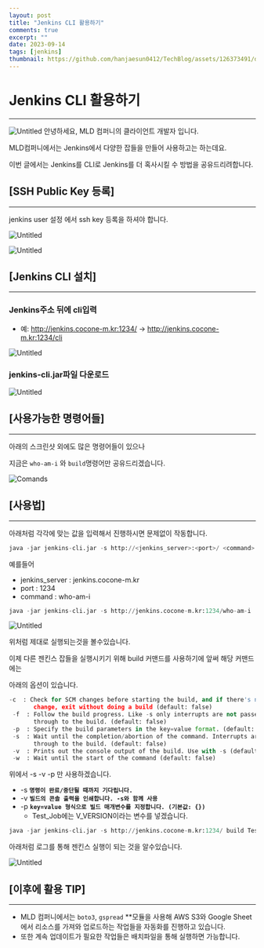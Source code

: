 ```yaml
---
layout: post
title: "Jenkins CLI 활용하기"
comments: true
excerpt: ""
date: 2023-09-14
tags: [jenkins]
thumbnail: https://github.com/hanjaesun0412/TechBlog/assets/126373491/d65e454e-af94-4bd1-9b64-153609bb52a8
---
```


# Jenkins CLI 활용하기

---

![Untitled](https://github.com/hanjaesun0412/TechBlog/assets/126373491/d65e454e-af94-4bd1-9b64-153609bb52a8)
안녕하세요, MLD 컴퍼니의 클라이언트 개발자 입니다.

MLD컴퍼니에서는 Jenkins에서 다양한 잡들을 만들어 사용하고는 하는데요.

이번 글에서는 Jenkins를 CLI로 Jenkins를 더 혹사시킬 수 방법을 공유드리려합니다.

## **[SSH Public Key 등록]**

---

jenkins user 설정 에서 ssh key 등록을 하셔야 합니다.

![Untitled](https://github.com/hanjaesun0412/TechBlog/assets/126373491/5c20587f-82d6-494a-9cec-936e3cf0dc9d)

![Untitled](https://github.com/hanjaesun0412/TechBlog/assets/126373491/8852ec36-bd38-45d4-a07d-3ff175e6bf6d)

## [Jenkins CLI 설치]

---

### Jenkins주소 뒤에 cli입력

- 예: http://jenkins.cocone-m.kr:1234/ → http://jenkins.cocone-m.kr:1234/cli

![Untitled](https://github.com/hanjaesun0412/TechBlog/assets/126373491/2111da75-3651-4e92-ade1-a1097704c553)

### jenkins-cli.jar파일 다운로드

![Untitled](https://github.com/hanjaesun0412/TechBlog/assets/126373491/713d39f8-ebb6-4fd4-9b40-88284911d1eb)

## [사용가능한 명령어들]

---

아래의 스크린샷 외에도 많은 명령어들이 있으나

지금은 `who-am-i` 와 `build`명령어만 공유드리겠습니다.

![Comands](https://github.com/hanjaesun0412/TechBlog/assets/126373491/471f081f-d547-48ac-868e-2cb7624d82ec)

## [사용법]

---

아래처럼 각각에 맞는 값을 입력해서 진행하시면 문제없이 작동합니다.

```python
java -jar jenkins-cli.jar -s http://<jenkins_server>:<port>/ <command>
```

예를들어

- jenkins_server : jenkins.cocone-m.kr
- port : 1234
- command : who-am-i

```python
java -jar jenkins-cli.jar -s http://jenkins.cocone-m.kr:1234/who-am-i
```

![Untitled](https://github.com/hanjaesun0412/TechBlog/assets/126373491/8356a12a-6134-4fd0-800f-ff1b0cce4f8a)

위처럼 제대로 실행되는것을 볼수있습니다.

이제 다른 젠킨스 잡들을 실행시키기 위해 build 커맨드를 사용하기에 앞써 해당 커맨드에는

아래의 옵션이 있습니다.

```python
-c  : Check for SCM changes before starting the build, and if there's no
       change, exit without doing a build (default: false)
 -f  : Follow the build progress. Like -s only interrupts are not passed
       through to the build. (default: false)
 -p  : Specify the build parameters in the key=value format. (default: {})
 -s  : Wait until the completion/abortion of the command. Interrupts are passed
       through to the build. (default: false)
 -v  : Prints out the console output of the build. Use with -s (default: false)
 -w  : Wait until the start of the command (default: false)
```

위에서 -s -v -p 만 사용하겠습니다.

- -s **`명령이 완료/중단될 때까지 기다립니다.`**
- -v **`빌드의 콘솔 출력을 인쇄합니다. -s와 함께 사용`**
- -p **`key=value 형식으로 빌드 매개변수를 지정합니다. (기본값: {})`**
  - Test_Job에는 V_VERSION이라는 변수를 넣겠습니다.

```python
java -jar jenkins-cli.jar -s http://jenkins.cocone-m.kr:1234/ build Test_Job -s -v -p V_VERSION=9999
```

아래처럼 로그를 통해 젠킨스 실행이 되는 것을 알수있습니다.

![Untitled](https://github.com/hanjaesun0412/TechBlog/assets/126373491/d65e454e-af94-4bd1-9b64-153609bb52a8)

## [이후에 활용 TIP]

---

- MLD 컴퍼니에서는 `boto3`, `gspread` \*\*모듈을 사용해 AWS S3와 Google Sheet에서 리소스를 가져와 업로드하는 작업들을 자동화를 진행하고 있습니다.
- 또한 계속 업데이트가 필요한 작업들은 배치파일을 통해 실행하면 가능합니다.
